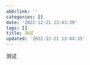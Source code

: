 ```yaml
---
abbrlink: ''
categories: []
date: '2022-12-21 13:43:39'
tags: []
title: 测试
updated: '2022-12-21 13:44:35'
---
```

测试
